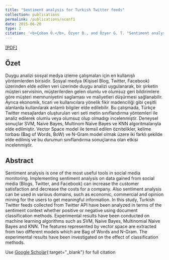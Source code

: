 ```yaml
---
title: "Sentiment analysis for Turkish Twitter feeds"
collection: publications
permalink: /publications/nconf1
date: 2015-06-20
type: 2
citation: '<b>Çoban Ö.</b>, Özyer B., and Özyer G. T. "Sentiment analysis for Turkish Twitter feeds," <i>2015 23nd Signal Processing and Communications Applications Conference (SIU)</i>, Malatya, Turkey, 2015, pp. 2388-2391, doi: 10.1109/SIU.2015.7130362.'
---
```

[[PDF]](https://ieeexplore.ieee.org/abstract/document/7130362)

## Özet
Duygu analizi sosyal medya izleme çalışmaları için en kullanışlı yöntemlerden birisidir. Sosyal medya (Kişisel Blog, Twitter, Facebook) üzerinden elde edilen veri üzerinde duygu analizi uygulanarak, bir şirketin müşteri servisinin, müşterilerden gelen olumlu ve olumsuz geri bildirimlere göre müşteri memnuniyetini saglaması ve maliyetleri düşürmesi sağlanabilir. Ayrıca ekonomik, ticari ve kullanıcılara yönelik fikir madenciliği gibi çeşitli alanlarda kullanılarak anlamlı bilgiler elde edilebilir. Bu çalışmada, Türkçe Twitter mesajlardan oluşturulan veri seti metin sınıflandırma yöntemleri ile analiz edilerek olumlu veya olumsuz olup olmadıgı incelenmiştir. Deneysel sonuçlar SVM, Naive Bayes, Multinom Naive Bayes ve KNN algoritmalarıyla elde edilmiştir. Vector Space model ile temsil edilen öznitelikler, kelime torbası (Bag of Words, BoW) ve N-Gram model olmak üzere iki farklı şekilde elde edilmiş ve bu durumun sınıflandırma sonuçlarına olan etkisi incelenmiştir.
## Abstract
Sentiment analysis is one of the most useful tools in social media monitoring. Implementing sentiment analysis on data gained from social media (Blogs, Twitter, and Facebook) can increase the customer satisfaction and decrease the costs for a company. Also sentiment analysis can be used in various domains, such as economic, commercial and opinion mining for the users to get meaningful information. In this study, Turkish Twitter feeds collected from Twitter API have been analyzed in terms of the sentiment context whether positive or negative using document classification methods. Experimental results have been conducted on machine learning algorithms such as SVM, Naive Bayes, Multinomial Naive Bayes and KNN. The features represented by vector space are extracted from two different models which are Bag of Words and N-Gram. The experimental results have been investigated on the effect of classification methods.


Use [Google Scholar](https://scholar.google.com/scholar?){:target="_blank"} for full citation
